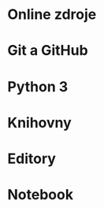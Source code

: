 Online zdroje
=======================

Git a GitHub
=========================

Python 3
=======================


Knihovny
===================



Editory
====================



Notebook
=======================
